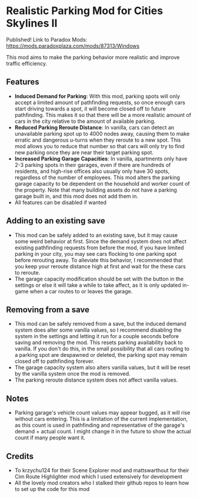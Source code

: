 # Realistic Parking Mod for Cities Skylines II
Published!  Link to Paradox Mods: https://mods.paradoxplaza.com/mods/87313/Windows

This mod aims to make the parking behavior more realistic and improve traffic efficiency.

## Features
* **Induced Demand for Parking**: With this mod, parking spots will only accept a limited amount of pathfinding requests, so once enough cars start driving towards a spot, it will become closed off to future pathfinding. This makes it so that there will be a more realistic amount of cars in the city relative to the amount of available parking.
* **Reduced Parking Reroute Distance**: In vanilla, cars can detect an unavailable parking spot up to 4000 nodes away, causing them to make erratic and dangerous u-turns when they reroute to a new spot. This mod allows you to reduce that number so that cars will only try to find new parking once they are near their target parking spot.
* **Increased Parking Garage Capacities**: In vanilla, apartments only have 2-3 parking spots in their garages, even if there are hundreds of residents, and high-rise offices also usually only have 30 spots, regardless of the number of employees. This mod alters the parking garage capacity to be dependent on the household and worker count of the property. Note that many building assets do not have a parking garage built in, and this mod does not add them in.
* All features can be disabled if wanted

## Adding to an existing save
* This mod can be safely added to an existing save, but it may cause some weird behavior at first. Since the demand system does not affect existing pathfinding requests from before the mod, if you have limited parking in your city, you may see cars flocking to one parking spot before rerouting away. To alleviate this behavior, I recommended that you keep your reroute distance high at first and wait for the these cars to reroute.
* The garage capacity modification should be set with the button in the settings or else it will take a while to take affect, as it is only updated in-game when a car routes to or leaves the garage.

## Removing from a save
* This mod can be safely removed from a save, but the induced demand system does alter some vanilla values, so I recommend disabling the system in the settings and letting it run for a couple seconds before saving and removing the mod. This resets parking availability back to vanilla. If you don't do this, in the small possibility that all cars routing to a parking spot are despawned or deleted, the parking spot may remain closed off to pathfinding forever.
* The garage capacity system also alters vanilla values, but it will be reset by the vanilla system once the mod is removed.
* The parking reroute distance system does not affect vanilla values.

## Notes
* Parking garage's vehicle count values may appear bugged, as it will rise without cars entering. This is a limitation of the current implementation, as this count is used in pathfinding and representative of the garage's demand + actual count. I might change it in the future to show the actual count if many people want it.

## Credits
* To krzychu124 for their Scene Explorer mod and mattswarthout for their Cim Route Highlighter mod which I used extensively for development
* All the lovely mod creators who I stalked their github repos to learn how to set up the code for this mod